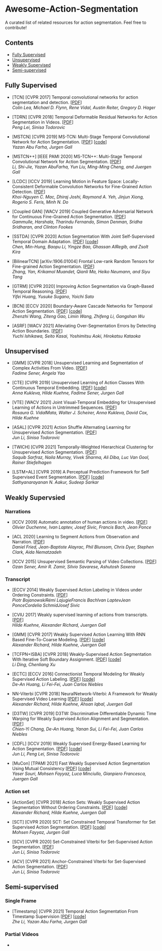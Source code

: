 # Awesome-Action-Segmentation

A curated list of related resources for action segmentation. Feel free to contribute!

## Contents
- [Fully Supervised](https://github.com/CVML-Lab-NUS/Awesome-Action-Segmentation#fully-supervised)
- [Unsupervised](https://github.com/CVML-Lab-NUS/Awesome-Action-Segmentation#unsupervised)
- [Weakly Supervised](https://github.com/CVML-Lab-NUS/Awesome-Action-Segmentation#weakly-supervsied)
- [Semi-supervised](https://github.com/CVML-Lab-NUS/Awesome-Action-Segmentation#semi-supervised)

## Fully Supervised
- [TCN] [CVPR 2017] Temporal convolutional networks for action segmentation and detection. 
[[PDF](https://openaccess.thecvf.com/content_cvpr_2017/papers/Lea_Temporal_Convolutional_Networks_CVPR_2017_paper.pdf)] \
*Colin Lea, Michael D. Flynn, Rene Vidal, Austin Reiter, Gregory D. Hager*

- [TDRN] [CVPR 2018] Temporal Deformable Residual Networks for Action Segmentation in Videos. 
[[PDF](https://openaccess.thecvf.com/content_cvpr_2018/papers/Lei_Temporal_Deformable_Residual_CVPR_2018_paper.pdf)] \
*Peng Lei, Sinisa Todorovic*
  
- [MSTCN] [CVPR 2019] MS-TCN: Multi-Stage Temporal Convolutional Network for Action Segmentation. 
[[PDF](https://openaccess.thecvf.com/content_CVPR_2019/papers/Abu_Farha_MS-TCN_Multi-Stage_Temporal_Convolutional_Network_for_Action_Segmentation_CVPR_2019_paper.pdf)]
[[code](https://github.com/yabufarha/ms-tcn)] \
*Yazan Abu Farha, Jurgen Gall*
  
- [MSTCN++] [IEEE PAMI 2020] MS-TCN++: Multi-Stage Temporal Convolutional Network for Action Segmentation. 
[[PDF](https://ieeexplore-ieee-org.libproxy1.nus.edu.sg/stamp/stamp.jsp?tp=&arnumber=9186840)] \
*Li, Shi-Jie, Yazan AbuFarha, Yun Liu, Ming-Ming Cheng, and Juergen Gall*
  
- [LCDC] [ICCV 2019] Learning Motion in Feature Space: Locally-Consistent Deformable Convolution Networks for Fine-Grained Action Detection. 
[[PDF](https://openaccess.thecvf.com/content_ICCV_2019/papers/Mac_Learning_Motion_in_Feature_Space_Locally-Consistent_Deformable_Convolution_Networks_for_ICCV_2019_paper.pdf)] \
*Khoi-Nguyen C. Mac, Dhiraj Joshi, Raymond A. Yeh, Jinjun Xiong, Rogerio S. Feris, Minh N. Do*
  
- [Coupled GAN] [WACV 2019] Coupled Generative Adversarial Network for Continuous Fine-Grained Action Segmentation. 
[[PDF](https://ieeexplore-ieee-org.libproxy1.nus.edu.sg/stamp/stamp.jsp?tp=&arnumber=8658621)] \
*Gammulle, Harshala, Tharindu Fernando, Simon Denman, Sridha Sridharan, and Clinton Fookes*
   
- [SSTDA] [CVPR 2020] Action Segmentation With Joint Self-Supervised Temporal Domain Adaptation. 
[[PDF](https://openaccess.thecvf.com/content_CVPR_2020/papers/Chen_Action_Segmentation_With_Joint_Self-Supervised_Temporal_Domain_Adaptation_CVPR_2020_paper.pdf)]
[[code](https://github.com/cmhungsteve/SSTDA)] \
*Chen, Min-Hung, Baopu Li, Yingze Bao, Ghassan AlRegib, and Zsolt Kira*

- [BilinearTCN] [arXiv:1906.01004] Frontal Low-rank Random Tensors for Fine-grained Action Segmentation. 
[[PDF](https://arxiv.org/pdf/1906.01004.pdf)] \
*Zhang, Yan, Krikamol Muandet, Qianli Ma, Heiko Neumann, and Siyu Tang*

- [GTRM] [CVPR 2020] Improving Action Segmentation via Graph-Based Temporal Reasoning. 
[[PDF](https://openaccess.thecvf.com/content_CVPR_2020/papers/Huang_Improving_Action_Segmentation_via_Graph-Based_Temporal_Reasoning_CVPR_2020_paper.pdf)]\
*Yifei Huang, Yusuke Sugano, Yoichi Sato*
  
- [BCN] [ECCV 2020] Boundary-Aware Cascade Networks for Temporal Action Segmentation. 
[[PDF](http://www.ecva.net/papers/eccv_2020/papers_ECCV/papers/123700035.pdf)]
[[code](https://github.com/MCG-NJU/BCN)] \
*Zhenzhi Wang, Ziteng Gao, Limin Wang, Zhifeng Li, Gangshan Wu*
  
- [ASRF] [WACV 2021] Alleviating Over-Segmentation Errors by Detecting Action Boundaries. 
[[PDF](https://openaccess.thecvf.com/content/WACV2021/papers/Ishikawa_Alleviating_Over-Segmentation_Errors_by_Detecting_Action_Boundaries_WACV_2021_paper.pdf)] \
*Yuchi Ishikawa, Seito Kasai, Yoshimitsu Aoki, Hirokatsu Kataoka*

## Unsupervised
- [GMM] [CVPR 2018] Unsupervised Learning and Segmentation of Complex Activities From Video.
[[PDF](https://openaccess.thecvf.com/content_cvpr_2018/papers/Sener_Unsupervised_Learning_and_CVPR_2018_paper.pdf)] \
*Fadime Sener, Angela Yao*

- [CTE] [CVPR 2019] Unsupervised Learning of Action Classes With Continuous Temporal Embedding. 
[[PDF](https://openaccess.thecvf.com/content_CVPR_2019/papers/Kukleva_Unsupervised_Learning_of_Action_Classes_With_Continuous_Temporal_Embedding_CVPR_2019_paper.pdf)]
[[code](https://github.com/Annusha/unsup_temp_embed)] \
*Anna Kukleva, Hilde Kuehne, Fadime Sener, Jurgen Gall*

- [VTE] [WACV 2021] Joint Visual-Temporal Embedding for Unsupervised Learning of Actions in Untrimmed Sequences.
[[PDF](https://openaccess.thecvf.com/content/WACV2021/papers/VidalMata_Joint_Visual-Temporal_Embedding_for_Unsupervised_Learning_of_Actions_in_Untrimmed_WACV_2021_paper.pdf)] \
*Rosaura G. VidalMata, Walter J. Scheirer, Anna Kukleva, David Cox, Hilde Kuehne*

- [ASAL] [CVPR 2021] Action Shuffle Alternating Learning for Unsupervised Action Segmentation.
[[PDF](https://openaccess.thecvf.com/content/CVPR2021/papers/Li_Action_Shuffle_Alternating_Learning_for_Unsupervised_Action_Segmentation_CVPR_2021_paper.pdf)] \
*Jun Li, Sinisa Todorovic*

- [TWICH] [CVPR 2021] Temporally-Weighted Hierarchical Clustering for Unsupervised Action Segmentation.
[[PDF](https://openaccess.thecvf.com/content/CVPR2021/papers/Sarfraz_Temporally-Weighted_Hierarchical_Clustering_for_Unsupervised_Action_Segmentation_CVPR_2021_paper.pdf)] \
*Saquib Sarfraz, Naila Murray, Vivek Sharma, Ali Diba, Luc Van Gool, Rainer Stiefelhagen*

- [LSTM+AL] [CVPR 2019] A Perceptual Prediction Framework for Self Supervised Event Segmentation.
[[PDF](https://openaccess.thecvf.com/content_CVPR_2019/papers/Aakur_A_Perceptual_Prediction_Framework_for_Self_Supervised_Event_Segmentation_CVPR_2019_paper.pdf)]
[[code](https://github.com/saakur/EventSegmentation)] \
*Sathyanarayanan N. Aakur, Sudeep Sarkar*

## Weakly Supervsied
### Narrations
- [ICCV 2009] Automatic annotation of human actions in video.
[[PDF](https://ieeexplore-ieee-org.libproxy1.nus.edu.sg/stamp/stamp.jsp?tp=&arnumber=5459279)] \
*Olivier Duchenne, Ivan Laptev, Josef Sivic, Francis Bach, Jean Ponce*

- [ACL 2020] Learning to Segment Actions from Observation and Narration.
[[PDF](https://aclanthology.org/2020.acl-main.231.pdf)] \
*Daniel Fried, Jean-Baptiste Alayrac, Phil Blunsom, Chris Dyer, Stephen Clark, Aida Nematzadeh*

- [ICCV 2015] Unsupervised Semantic Parsing of Video Collections.
[[PDF](https://openaccess.thecvf.com/content_iccv_2015/papers/Sener_Unsupervised_Semantic_Parsing_ICCV_2015_paper.pdf)] \
*Ozan Sener, Amir R. Zamir, Silvio Savarese, Ashutosh Saxena*

### Transcript
- [ECCV 2014] Weakly Supervised Action Labeling in Videos under Ordering Constraints.
[[PDF](https://link.springer.com/content/pdf/10.1007%2F978-3-319-10602-1_41.pdf)] \
*Piotr BojanowskiRémi LajugieFrancis BachIvan LaptevJean PonceCordelia SchmidJosef Sivic*

- [CVIU 2017] Weakly supervised learning of actions from transcripts.
[[PDF](https://arxiv.org/pdf/1610.02237.pdf)] \
*Hilde Kuehne, Alexander Richard, Juergen Gall*

- [GMM] [CVPR 2017] Weakly Supervised Action Learning With RNN Based Fine-To-Coarse Modeling.
[[PDF](https://openaccess.thecvf.com/content_cvpr_2017/papers/Richard_Weakly_Supervised_Action_CVPR_2017_paper.pdf)]
[[code](https://github.com/alexanderrichard/squirrel)] \
*Alexander Richard, Hilde Kuehne, Juergen Gall*

- [TCFPN+ISBA] [CVPR 2018] Weakly-Supervised Action Segmentation With Iterative Soft Boundary Assignment.
[[PDF](http://openaccess.thecvf.com/content_cvpr_2018/papers/Ding_Weakly-Supervised_Action_Segmentation_CVPR_2018_paper.pdf)]
[[code](https://github.com/ld-ing/TCFPN-ISBA)] \
*Li Ding, Chenliang Xu*

- [ECTC] [ECCV 2016] Connectionist Temporal Modeling for Weakly Supervised Action Labeling.
[[PDF](https://link.springer.com/chapter/10.1007/978-3-319-46493-0_9)]
[[code](https://github.com/daahuang/lasagne-ectc)] \
*De-An Huang, Li Fei-Fei, Juan Carlos Niebles*

- NN-Viterbi [CVPR 2018] NeuralNetwork-Viterbi: A Framework for Weakly Supervised Video Learning
[[PDF](https://openaccess.thecvf.com/content_cvpr_2018/papers/Richard_NeuralNetwork-Viterbi_A_Framework_CVPR_2018_paper.pdf)]
[[code](https://github.com/alexanderrichard/NeuralNetwork-Viterbi)] \
*Alexander Richard, Hilde Kuehne, Ahsan Iqbal, Juergen Gall*

- [D3TW] [CVPR 2019] D3TW: Discriminative Differentiable Dynamic Time Warping for Weakly Supervised Action Alignment and Segmentation.
[[PDF](https://openaccess.thecvf.com/content_CVPR_2019/papers/Chang_D3TW_Discriminative_Differentiable_Dynamic_Time_Warping_for_Weakly_Supervised_Action_CVPR_2019_paper.pdf)] \
*Chien-Yi Chang, De-An Huang, Yanan Sui, Li Fei-Fei, Juan Carlos Niebles*

- [CDFL] [ICCV 2019] Weakly Supervised Energy-Based Learning for Action Segmentation.
[[PDF](https://openaccess.thecvf.com/content_ICCV_2019/papers/Li_Weakly_Supervised_Energy-Based_Learning_for_Action_Segmentation_ICCV_2019_paper.pdf)]
[[code](https://github.com/JunLi-Galios/CDFL)] \
*Jun Li, Peng Lei, Sinisa Todorovic*

- [MuCon] [TPAMI 2021] Fast Weakly Supervised Action Segmentation Using Mutual Consistency
[[PDF](https://ieeexplore-ieee-org.libproxy1.nus.edu.sg/stamp/stamp.jsp?tp=&arnumber=9454332)] 
[[code](https://github.com/yassersouri/MuCon)]\
*Yaser Souri, Mohsen Fayyaz, Luca Minciullo, Gianpiero Francesca, Juergen Gall*

### Action set
- [ActionSet] [CVPR 2018] Action Sets: Weakly Supervised Action Segmentation Without Ordering Constraints.
[[PDF](https://openaccess.thecvf.com/content_cvpr_2018/papers/Richard_Action_Sets_Weakly_CVPR_2018_paper.pdf)] 
[[code](https://github.com/alexanderrichard/action-sets)]\
*Alexander Richard, Hilde Kuehne, Juergen Gall*

- [SCT] [CVPR 2020] SCT: Set Constrained Temporal Transformer for Set Supervised Action Segmentation.
[[PDF](https://openaccess.thecvf.com/content_CVPR_2020/papers/Fayyaz_SCT_Set_Constrained_Temporal_Transformer_for_Set_Supervised_Action_Segmentation_CVPR_2020_paper.pdf)] 
[[code](https://github.com/MohsenFayyaz89/SCT)]\
*Mohsen Fayyaz, Jurgen Gall*

- [SCV] [CVPR 2020] Set-Constrained Viterbi for Set-Supervised Action Segmentation.
[[PDF](https://openaccess.thecvf.com/content_CVPR_2020/papers/Li_Set-Constrained_Viterbi_for_Set-Supervised_Action_Segmentation_CVPR_2020_paper.pdf)] \
*Jun Li, Sinisa Todorovic*

- [ACV] [CVPR 2021] Anchor-Constrained Viterbi for Set-Supervised Action Segmentation.
[[PDF](https://openaccess.thecvf.com/content/CVPR2021/papers/Li_Anchor-Constrained_Viterbi_for_Set-Supervised_Action_Segmentation_CVPR_2021_paper.pdf)] \
*Jun Li, Sinisa Todorovic*

## Semi-supervised
### Single Frame
- [Timestamp] [CVPR 2021] Temporal Action Segmentation From Timestamp Supervision
[[PDF](https://openaccess.thecvf.com/content/CVPR2021/papers/Li_Temporal_Action_Segmentation_From_Timestamp_Supervision_CVPR_2021_paper.pdf)] 
[[code](https://github.com/ZheLi2020/TimestampActionSeg)] \
*Zhe Li, Yazan Abu Farha, Jurgen Gall*

### Partial Videos
- 
